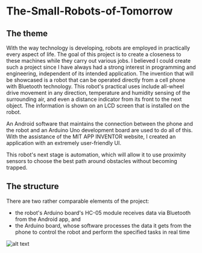# The-Small-Robots-of-Tomorrow

## The theme

With the way technology is developing, robots are employed in practically every aspect of life. The goal of this project is to create a closeness to these machines while they carry out various jobs.
I believed I could create such a project since I have always had a strong interest in programming and engineering, independent of its intended application.
The invention that will be showcased is a robot that can be operated directly from a cell phone with Bluetooth technology. This robot's practical uses include all-wheel drive movement in any direction, temperature and humidity sensing of the surrounding air, and even a distance indicator from its front to the next object. The information is shown on an LCD screen that is installed on the robot.

An Android software that maintains the connection between the phone and the robot and an Arduino Uno development board are used to do all of this. With the assistance of the MIT APP INVENTOR website, I created an application with an extremely user-friendly UI.

This robot's next stage is automation, which will allow it to use proximity sensors to choose the best path around obstacles without becoming trapped.

## The structure

There are two rather comparable elements of the project:

- the robot's Arduino board's HC-05 module receives data via Bluetooth from the Android app, and
- the Arduino board, whose software processes the data it gets from the phone to control the robot and perform the specified tasks in real time

![alt text](image.jpg)
